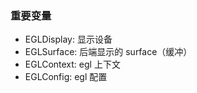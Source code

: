 ### 重要变量

- EGLDisplay: 显示设备
- EGLSurface: 后端显示的 surface（缓冲）
- EGLContext: egl 上下文
- EGLConfig: egl 配置

